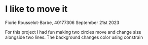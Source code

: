 # I like to move it

Fiorie Rousselot-Barbe, 40177306
September 21st 2023

For this project I had fun making two circles move and change size alongside two lines.
The background changes color using constrain
